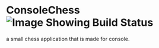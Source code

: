 # ConsoleChess ![Image Showing Build Status](https://travis-ci.org/gxldCptRick/ConsoleChess.svg?branch=master)
a small chess application that is made for console.
